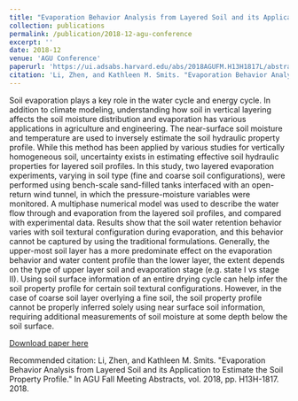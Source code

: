 ```yaml
---
title: "Evaporation Behavior Analysis from Layered Soil and its Application to Estimate the Soil Property Profile"
collection: publications
permalink: /publication/2018-12-agu-conference
excerpt: ''
date: 2018-12
venue: 'AGU Conference'
paperurl: 'https://ui.adsabs.harvard.edu/abs/2018AGUFM.H13H1817L/abstract'
citation: 'Li, Zhen, and Kathleen M. Smits. "Evaporation Behavior Analysis from Layered Soil and its Application to Estimate the Soil Property Profile." In AGU Fall Meeting Abstracts, vol. 2018, pp. H13H-1817. 2018.'
---
```

Soil evaporation plays a key role in the water cycle and energy cycle. In addition to climate modeling, understanding how soil in vertical layering affects the soil moisture distribution and evaporation has various applications in agriculture and engineering. The near-surface soil moisture and temperature are used to inversely estimate the soil hydraulic property profile. While this method has been applied by various studies for vertically homogeneous soil, uncertainty exists in estimating effective soil hydraulic properties for layered soil profiles. In this study, two layered evaporation experiments, varying in soil type (fine and coarse soil configurations), were performed using bench-scale sand-filled tanks interfaced with an open-return wind tunnel, in which the pressure-moisture variables were monitored. A multiphase numerical model was used to describe the water flow through and evaporation from the layered soil profiles, and compared with experimental data. Results show that the soil water retention behavior varies with soil textural configuration during evaporation, and this behavior cannot be captured by using the traditional formulations. Generally, the upper-most soil layer has a more predominate effect on the evaporation behavior and water content profile than the lower layer, the extent depends on the type of upper layer soil and evaporation stage (e.g. state I vs stage II). Using soil surface information of an entire drying cycle can help infer the soil property profile for certain soil textural configurations. However, in the case of coarse soil layer overlying a fine soil, the soil property profile cannot be properly inferred solely using near surface soil information, requiring additional measurements of soil moisture at some depth below the soil surface.


[Download paper here](https://ui.adsabs.harvard.edu/abs/2018AGUFM.H13H1817L/abstract)

Recommended citation: Li, Zhen, and Kathleen M. Smits. "Evaporation Behavior Analysis from Layered Soil and its Application to Estimate the Soil Property Profile." In AGU Fall Meeting Abstracts, vol. 2018, pp. H13H-1817. 2018.
